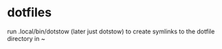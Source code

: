 # dotfiles

run .local/bin/dotstow (later just dotstow) to create symlinks to the dotfile directory in ~
